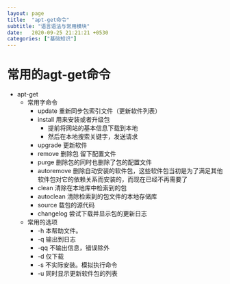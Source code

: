 ```yaml
---
layout: page
title:  "apt-get命令"
subtitle: "语言语法与常用模块"
date:   2020-09-25 21:21:21 +0530
categories: ["基础知识"]
---
```


# 常用的agt-get命令

- apt-get 
    - 常用字命令
        - update 重新同步包索引文件（更新软件列表）
        - install 用来安装或者升级包
            - 提前将网站的基本信息下载到本地
            - 然后在本地搜索关键字，发送请求
        - upgrade     更新软件
        - remove      删除包 留下配置文件
        - purge       删除包的同时也删除了包的配置文件
        - autoremove  删除自动安装的软件包，这些软件包当初是为了满足其他软件包对它的依赖关系而安装的，而现在已经不再需要了
        - clean       清除在本地库中检索到的包
        - autoclean   清除检索到的包文件的本地存储库
        - source      载包的源代码
        - changelog   尝试下载并显示包的更新日志
    - 常用的选项
        - -h     本帮助文件。
        - -q     输出到日志
        - -qq    不输出信息，错误除外
        - -d     仅下载
        - -s     不实际安装。模拟执行命令
        - -u     同时显示更新软件包的列表



